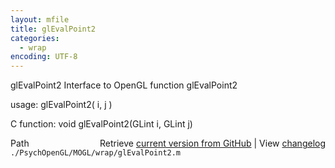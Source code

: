 ```yaml
---
layout: mfile
title: glEvalPoint2
categories:
  - wrap
encoding: UTF-8
---
```


glEvalPoint2  Interface to OpenGL function glEvalPoint2

usage:  glEvalPoint2\( i, j \)

C function:  void glEvalPoint2\(GLint i, GLint j\)


<div class="code_header" style="text-align:right;">
  <span style="float:left;">Path&nbsp;&nbsp;</span> <span class="counter">Retrieve <a href=
  "https://raw.github.com/Psychtoolbox-3/Psychtoolbox-3/beta/./PsychOpenGL/MOGL/wrap/glEvalPoint2.m">current version from GitHub</a> | View <a href=
  "https://github.com/Psychtoolbox-3/Psychtoolbox-3/commits/beta/./PsychOpenGL/MOGL/wrap/glEvalPoint2.m">changelog</a></span>
</div>
<div class="code">
  <code>./PsychOpenGL/MOGL/wrap/glEvalPoint2.m</code>
</div>

